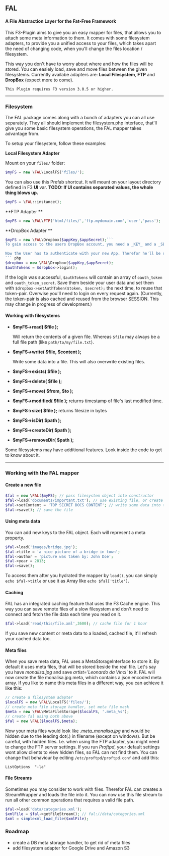 ## FAL
#### A File Abstraction Layer for the Fat-Free Framework

This
F3-Plugin aims to give you an easy mapper for files, that allows you to attach some meta information to them. It comes with some filesystem adapters, to provide you a unified access to your files, which takes apart the need of changing code, when you'll change the files location / filesystem.

This way you don't have to worry about where and how the files will be stored. You can easiely load, save and move files between the given filesystems. Currently availabe adapters are: **Local Filesystem**, **FTP** and **DropBox** (expect more to come).

`This Plugin requires F3 version 3.0.5 or higher.`

***
### Filesystem

The FAL package comes along with a bunch of adapters you can all use separately. They all should implement the filesystem.php interface, that'll give you some basic filesystem operations, the FAL mapper takes advantage from.

To setup your filesystem, follow these examples:

**Local Filesystem Adapter**

Mount on your `files/` folder:
``` php
$myFS = new \FAL\LocalFS('files/');
```

You can also use this Prefab shortcut. It will mount on your layout directory defined in F3 **UI** var. **TODO: If UI contains separated values, the whole thing blows up.**
``` php
$myFS = \FAL::instance();
```
**FTP Adapter **
``` php
$myFS = new \FAL\FTP('html/files/','ftp.mydomain.com','user','pass');
```

**DropBox Adapter **
``` php
$myFS = new \FAL\Dropbox($appKey,$appSecret);```
To gain access to the users DropBox account, you need a _KEY_ and a _SECRET_ token for your app first. You can register a new app and get the keys for free right here: https://www.dropbox.com/developers/apps

Now the User has to authenticate with your new App. Therefor he'll be redirected to the DropBox Auth page, where he must agree. To run the login procedure, do the following:
``` php
$dropbox = new \FAL\Dropbox($appKey,$appSecret);
$authTokens = $dropbox->login();
```
If the login was successful, `$authTokens` will contain an array of `oauth_token` and `oauth_token_secret`. Save them beside your user data and set them with `$dropbox->setAuthToken($token, $secret);` the next time, to reuse that token-pair. Overwise you'll need to login on every request again. (Currently, the token-pair is also cached and reused from the browser SESSION. This may change in progress of development.)


#### Working with filesystems

-   **$myFS->read( $file );**
    
    Will return the contents of a given file. Whereas `$file` may always be a full file path (like `path/to/my/file.txt`).
    
-   **$myFS->write( $file, $content );**
   
    Write some data into a file. This will also overwrite existing files.


-   **$myFS->exists( $file );**
-   **$myFS->delete( $file );**
-   **$myFS->move( $from, $to );**
-   **$myFS->modified( $file );** returns timestamp of file's last modified time.
-   **$myFS->size( $file );** returns filesize in bytes
-   **$myFS->isDir( $path );**
-   **$myFS->createDir( $path );**
-   **$myFS->removeDir( $path );**

Some filesystems may have additional features. Look inside the code to get to know about it.

***
### Working with the FAL mapper

#### Create a new file
``` php
$fal = new \FAL($myFS); // pass filesystem object into constructor
$fal->load('documents/important.txt'); // use existing file, or create new if it's not existing
$fal->setContent = 'TOP SECRET DOCS CONTENT'; // write some data into the file
$fal->save(); // save the file
```
#### Using meta data
You can add new keys to the FAL object. Each will represent a meta property.
``` php
$fal->load('images/bridge.jpg');
$fal->title = 'a nice picture of a bridge in town';
$fal->author = 'picture was taken by: John Doe';
$fal->year = 2013;
$fal->save();
```
To access them after you hydrated the mapper by `load()`, you can simply `echo $fal->title` or use it as Array like `echo $fal['title']`.

#### Caching
FAL has an integrated caching feature that uses the F3 Cache engine. This way you can save remote files of a slow filesystem and don't need to connect and fetch the file data each time you read on it.
``` php
$fal->load('read/this/file.xml',3600); // cache file for 1 hour
```
If you save new content or meta data to a loaded, cached file, it'll refresh your cached data too.

#### Meta files
When you save meta data, FAL uses a MetaStorageInterface to store it. By default it uses meta files, that will be stored beside the real file. Let's say you have _monalisa.jpg_ and save _artist='Leonardo da Vinci'_ to it. FAL will now create the file monalisa.jpg.meta, which contains a json encoded meta array. If you like to name this meta files in a different way, you can achieve it like this:
``` php
// create a filesystem adapter
$localFS = new \FAL\LocalFS('files/');
// create meta file storage handler, set meta file mask
$meta = new \FAL\MetaFileStorage($localFS, '.meta_%s');
// create fal using both above
$fal = new \FAL($localFS,$meta);
```
Now your meta files would look like _.meta_monalisa.jpg_ and would be hidden due to the leading dot(.) in filename (except on windows). But be careful, with hidden files. I.e. when using the FTP adapter, you might need to change the FTP server settings. If you run _Proftpd_, your default settings wont allow clients to view hidden files, so FAL can not find them. You can change that behaviour by editing `/etc/proftpd/proftpd.conf` and add this:
```
ListOptions  "-la"
```

#### File Streams

Sometimes you may consider to work with files. Therefor FAL can creates a StreamWrapper and loads the file into it. You can now use this file stream to run all other common operations that requires a valid file path.
``` php
$fal->load('data/categories.xml');
$xmlFile = $fal->getFileStream(); // fal://data/categories.xml
$xml = simplexml_load_file($xmlFile);
```


### Roadmap
-   create a DB meta storage handler, to get rid of meta files
-   add filesystem adapter for Google Drive and Amazon S3